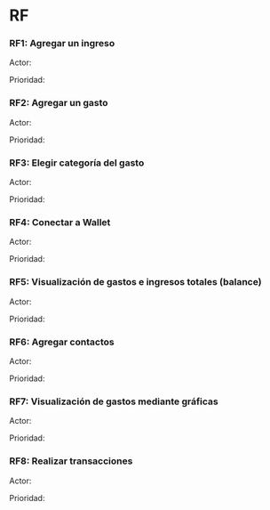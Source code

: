 # RF

### RF1: Agregar un ingreso

Actor:

Prioridad:

### RF2: Agregar un gasto

Actor:

Prioridad:

### RF3: Elegir categoría del gasto

Actor:

Prioridad:

### RF4: Conectar a Wallet

Actor:

Prioridad:

### RF5: Visualización de gastos e ingresos totales (balance)

Actor:

Prioridad:

### RF6: Agregar contactos

Actor:

Prioridad:

### RF7: Visualización de gastos mediante gráficas

Actor:

Prioridad:

### RF8: Realizar transacciones

Actor:

Prioridad:
